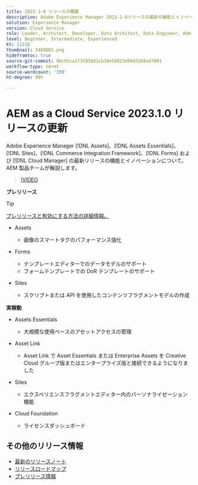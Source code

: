 ```yaml
---
title: 2023-1-0 リリースの概要
description: Adobe Experience Manager 2023-1-0リリースの最新の機能とイノベーションについて説明します [!DNL Assets Essentials], [!DNL Sites], [!DNL Screens], [!DNL Forms] および [!DNL Cloud Foundation]
solution: Experience Manager
version: Cloud Service
role: Leader, Architect, Developer, Data Architect, Data Engineer, Admin, User
level: Beginner, Intermediate, Experienced
kt: 11218
thumbnail: 3409801.png
hidefromtoc: true
source-git-commit: 9bc03ca1f3f85801cb10e58823d90d3260ad7091
workflow-type: tm+mt
source-wordcount: '159'
ht-degree: 90%

---
```


# AEM as a Cloud Service 2023.1.0 リリースの更新

Adobe Experience Manager [!DNL Assets]、[!DNL Assets Essentials]、[!DNL Sites]、[!DNL Commerce Integration Framework]、[!DNL Forms] および [!DNL Cloud Manager] の最新リリースの機能とイノベーションについて、AEM 製品チームが解説します。

>[!VIDEO](https://video.tv.adobe.com/v/3409801/?quality=12&learn=on)

**プレリリース**

>[!TIP]
>
>[プレリリースと有効にする方法の詳細情報。](https://experienceleague.adobe.com/docs/experience-manager-cloud-service/content/release-notes/prerelease.html?lang=ja)

* Assets
   * 画像のスマートタグのパフォーマンス強化

* Forms
   * テンプレートエディターでのデータモデルのサポート
   * フォームテンプレートでの DoR テンプレートのサポート

* Sites
   * スクリプトまたは API を使用したコンテンツフラグメントモデルの作成

**実稼動**

* Assets Essentials
   * 大規模な使用ベースのアセットアクセスの管理

* Asset Link
   * Asset Link で Asset Essentials または Enterprise Assets を Creative Cloud グループ版またはエンタープライズ版と接続できるようになりました

* Sites
   * エクスペリエンスフラグメントエディター内のパーソナライゼーション機能

* Cloud Foundation
   * ライセンスダッシュボード

<!--- Have questions about the release?  Discuss the release in [Experience League Communities](https://adobe.ly/3paYDAo) --->

## その他のリリース情報

* [最新のリリースノート](https://experienceleague.adobe.com/docs/experience-manager-cloud-service/content/release-notes/home.html?lang=ja)
* [リリースロードマップ](https://experienceleague.adobe.com/docs/experience-manager-release-information/aem-release-updates/update-releases-roadmap.html?lang=ja)
* [プレリリース情報](https://experienceleague.adobe.com/docs/experience-manager-cloud-service/content/release-notes/prerelease.html?lang=ja)